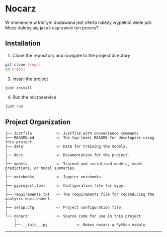 # Nocarz

W momencie w którym dodawana jest oferta należy wypełnić wiele pól. Może dałoby się jakoś usprawnić ten proces?


## Installation

1. Clone the repository and navigate to the project directory
```bash
git clone [repo]
cd [repo]
```

3. Install the project
```bash
just install
```

4. Run the microservice
```bash
just run
```


## Project Organization

```
├── Justfile           <- Justfile with convenience commands
├── README.md          <- The top-level README for developers using this project.
├── data               <- Data for training the models.
│
├── docs               <- Documentation for the project.
│
├── models             <- Trained and serialized models, model predictions, or model summaries.
│
├── notebooks          <- Jupyter notebooks.
│
├── pyproject.toml     <- Configuration file for mypy.
│
├── requirements.txt   <- The requirements file for reproducing the analysis environment.
│
├── setup.cfg          <- Project configuration file.
│
└── nocarz             <- Source code for use in this project.
    │
    ├── __init__.py             <- Makes nocarz a Python module.
```

--------
